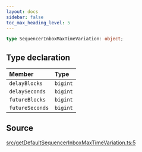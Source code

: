 ```yaml
---
layout: docs
sidebar: false
toc_max_heading_level: 5
---
```


```ts
type SequencerInboxMaxTimeVariation: object;
```

## Type declaration

| Member | Type |
| :------ | :------ |
| `delayBlocks` | `bigint` |
| `delaySeconds` | `bigint` |
| `futureBlocks` | `bigint` |
| `futureSeconds` | `bigint` |

## Source

[src/getDefaultSequencerInboxMaxTimeVariation.ts:5](https://github.com/OffchainLabs/arbitrum-orbit-sdk/blob/9d5595a042e42f7d6b9af10a84816c98ea30f330/src/getDefaultSequencerInboxMaxTimeVariation.ts#L5)
